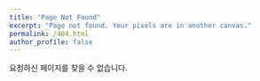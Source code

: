 ```yaml
---
title: "Page Not Found"
excerpt: "Page not found. Your pixels are in another canvas."
permalink: /404.html
author_profile: false
---
```


요청하신 페이지를 찾을 수 없습니다.

<script>
  var GOOG_FIXURL_LANG = 'en';
  var GOOG_FIXURL_SITE = 'https://edm0322.github.io'
</script>
<script src="https://linkhelp.clients.google.com/tbproxy/lh/wm/fixurl.js">
</script>